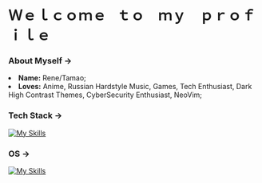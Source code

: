 # Ｗｅｌｃｏｍｅ⠀ｔｏ ⠀ｍｙ ⠀ｐｒｏｆｉｌｅ

### About Myself -> 
<li>
   <b>Name:</b> Rene/Tamao;
</li>
<li>
   <b>Loves:</b> Anime, Russian Hardstyle Music, Games, Tech Enthusiast, Dark High Contrast Themes, CyberSecurity Enthusiast, NeoVim;
</li>

### Tech Stack ->
[![My Skills](https://skillicons.dev/icons?i=cs,c,html,css,py,mysql,git,github,stackoverflow,neovim&perline=5)](https://skillicons.dev)

### OS ->

[![My Skills](https://skillicons.dev/icons?i=mint,windows&perline=4)](https://skillicons.dev)
